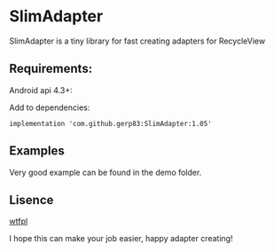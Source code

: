 # SlimAdapter
SlimAdapter is a tiny library for fast creating adapters for RecycleView

## Requirements:
Android api 4.3+:

Add to dependencies:
```
implementation 'com.github.gerp83:SlimAdapter:1.05'
```

## Examples
Very good example can be found in the demo folder.

## Lisence
[wtfpl](http://www.wtfpl.net/)

I hope this can make your job easier, happy adapter creating!
